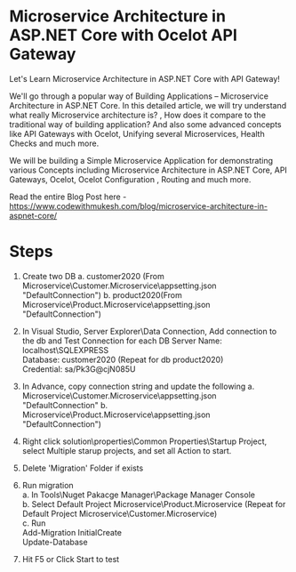 # Microservice Architecture in ASP.NET Core with Ocelot API Gateway

Let's Learn Microservice Architecture in ASP.NET Core with API Gateway!

We'll go through a popular way of Building Applications – Microservice Architecture in ASP.NET Core. In this detailed article, we will try understand what really Microservice architecture is? , How does it compare to the traditional way of building application? And also some advanced concepts like API Gateways with Ocelot, Unifying several Microservices, Health Checks and much more.

We will be building a Simple Microservice Application for demonstrating various Concepts including Microservice Architecture in ASP.NET Core, API Gateways, Ocelot, Ocelot Configuration , Routing and much more.

Read the entire Blog Post here - https://www.codewithmukesh.com/blog/microservice-architecture-in-aspnet-core/

# Steps

1. Create two DB
  a. customer2020 (From Microservice\Customer.Microservice\appsetting.json "DefaultConnection")
  b. product2020(From Microservice\Product.Microservice\appsetting.json "DefaultConnection")
2. In Visual Studio, Server Explorer\Data Connection, Add connection to the db and Test Connection for each DB
  Server Name: localhost\SQLEXPRESS  
  Database: customer2020  (Repeat for db product2020)  
  Credential: sa/Pk3G@cjN085U  

3. In Advance, copy connection string and update the following
  a. Microservice\Customer.Microservice\appsetting.json "DefaultConnection"
  b. Microservice\Product.Microservice\appsetting.json "DefaultConnection")
4. Right click solution\properties\Common Properties\Startup Project, select Multiple starup projects, and set all Action to start.
5. Delete 'Migration' Folder if exists
6. Run migration  
  a. In Tools\Nuget Pakacge Manager\Package Manager Console  
  b. Select Default Project Microservice\Product.Microservice (Repeat for Default Project Microservice\Customer.Microservice)  
  c. Run  
      Add-Migration InitialCreate  
      Update-Database  
7. Hit F5 or Click Start to test  
